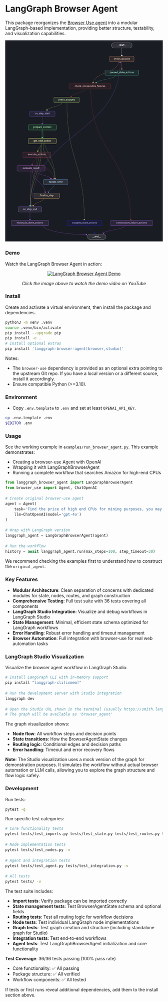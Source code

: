 # LangGraph Browser Agent

This package reorganizes the [Browser Use agent](https://github.com/browser-use/browser-use/tree/main) into a modular LangGraph-based implementation, providing better structure, testability, and visualization capabilities.

![LangGraph Browser Agent Workflow](static/agent_graph.png)

### Demo

Watch the LangGraph Browser Agent in action:

<div align="center">

[![LangGraph Browser Agent Demo](https://img.youtube.com/vi/Wj-o6OSjWpY/maxresdefault.jpg)](https://www.youtube.com/watch?v=Wj-o6OSjWpY)

*Click the image above to watch the demo video on YouTube*

</div>

### Install

Create and activate a virtual environment, then install the package and dependencies.

```bash
python3 -m venv .venv
source .venv/bin/activate
pip install --upgrade pip
pip install -e .
# Install optional extras
pip install 'langgraph-browser-agent[browser,studio]'
```

Notes:
- The `browser-use` dependency is provided as an optional extra pointing to the upstream Git repo. If you have a local version or a different source, install it accordingly.
- Ensure compatible Python (>=3.10).

### Environment

- Copy `.env.template` to `.env` and set at least `OPENAI_API_KEY`.

```bash
cp .env.template .env
$EDITOR .env
```

### Usage

See the working example in `examples/run_browser_agent.py`. This example demonstrates:
- Creating a browser-use Agent with OpenAI
- Wrapping it with LangGraphBrowserAgent
- Running a complete workflow that searches Amazon for high-end CPUs

```python
from langgraph_browser_agent import LangGraphBrowserAgent
from browser_use import Agent, ChatOpenAI

# Create original browser-use agent
agent = Agent(
    task='Find the price of high end CPUs for mining purposes, you may go to amazon.com for it', 
    llm=ChatOpenAI(model='gpt-4o')
)

# Wrap with LangGraph version
langgraph_agent = LangGraphBrowserAgent(agent)

# Run the workflow
history = await langgraph_agent.run(max_steps=100, step_timeout=30)
```

We recommend checking the examples first to understand how to construct the `original_agent`.

### Key Features

- **Modular Architecture**: Clean separation of concerns with dedicated modules for state, nodes, routes, and graph construction
- **Comprehensive Testing**: Full test suite with 36 tests covering all components
- **LangGraph Studio Integration**: Visualize and debug workflows in LangGraph Studio
- **State Management**: Minimal, efficient state schema optimized for LangGraph workflows
- **Error Handling**: Robust error handling and timeout management
- **Browser Automation**: Full integration with browser-use for real web automation tasks

### LangGraph Studio Visualization

Visualize the browser agent workflow in LangGraph Studio:

```bash
# Install LangGraph CLI with in-memory support
pip install "langgraph-cli[inmem]"

# Run the development server with Studio integration
langgraph dev

# Open the Studio URL shown in the terminal (usually https://smith.langchain.com/studio/?baseUrl=http://127.0.0.1:2024)
# The graph will be available as 'browser_agent'
```


The graph visualization shows:
- **Node flow**: All workflow steps and decision points
- **State transitions**: How the BrowserAgentState changes
- **Routing logic**: Conditional edges and decision paths
- **Error handling**: Timeout and error recovery flows

**Note**: The Studio visualization uses a mock version of the graph for demonstration purposes. It simulates the workflow without actual browser automation or LLM calls, allowing you to explore the graph structure and flow logic safely.

### Development

Run tests:

```bash
pytest -q
```

Run specific test categories:

```bash
# Core functionality tests
pytest tests/test_imports.py tests/test_state.py tests/test_routes.py tests/test_graph.py -v

# Node implementation tests  
pytest tests/test_nodes.py -v

# Agent and integration tests
pytest tests/test_agent.py tests/test_integration.py -v

# All tests
pytest tests/ -v
```

The test suite includes:
- **Import tests**: Verify package can be imported correctly
- **State management tests**: Test BrowserAgentState schema and optional fields
- **Routing tests**: Test all routing logic for workflow decisions
- **Node tests**: Test individual LangGraph node implementations
- **Graph tests**: Test graph creation and structure (including standalone graph for Studio)
- **Integration tests**: Test end-to-end workflows
- **Agent tests**: Test LangGraphBrowserAgent initialization and core functionality

**Test Coverage**: 36/36 tests passing (100% pass rate)
- Core functionality: ✅ All passing
- Package structure: ✅ All verified
- Workflow components: ✅ All tested

If tests or first runs reveal additional dependencies, add them to the install section above.
